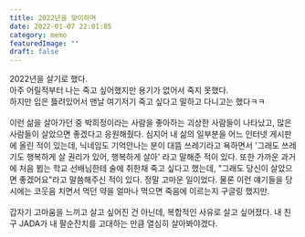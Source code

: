 ```yaml
---
title: 2022년을 맞이하며
date: 2022-01-07 22:01:85
category: memo
featuredImage: ""
draft: false
---
```


2022년을 살기로 했다. <br/>
아주 어릴적부터 나는 죽고 싶어했지만 용기가 없어서 죽지 못했다. <br/>
하지만 입은 뜷려있어서 맨날 여기저기 죽고 싶다고 말하고 다니고는 했다ㅋㅋ<br/>
<br/>
이런 삶을 살아가던 중 박희정이라는 사람을 좋아하는 괴상한 사람들이 나타났고, 많은 사람들이 살았으면 좋겠다고 응원해줬다. 심지어 내 삶의 일부분을 어느 인터넷 게시판에 올린 적이 있는데, 닉네임도 기억안나는 분이 대뜸 쓰레기라고 욕하면서 '그래도 쓰레기도 행복하게 살 권리가 있어, 행복하게 살아' 라고 말해준 적이 있다. 또한 가까운 과거에 처음 뵙는 학교 선배님한테 술에 취한채 죽고 싶다고 했는데, "그래도 당신이 살았으면 좋겠어요"라고 말씀해주신 적이 있다. 정말 고마운 일이었다. 물론 이런 얘기들을 당시에는 코웃음 치면서 먹던 약을 얼마나 먹으면 죽음에 이르는지 구글링 했지만.
<br/><br/>
갑자기 고마움을 느끼고 살고 싶어진 건 아닌데, 복합적인 사유로 살고 싶어졌다. 내 친구 JADA가 내 팔순잔치를 고대하는 만큼 열심히 살아봐야겠다.
<br/><br/>
